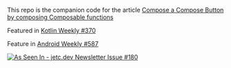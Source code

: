 This repo is the companion code for the article [Compose a Compose Button by composing Composable functions](https://medium.com/p/9f275772bd23)

Featured in [Kotlin Weekly #370](https://mailchi.mp/kotlinweekly/kotlin-weekly-370)

Feature in [Android Weekly #587](https://androidweekly.net/issues/issue-587)

<a href="https://jetc.dev/issues/180.html"><img src="https://img.shields.io/badge/As_Seen_In-jetc.dev_Newsletter_Issue_%23180-blue?logo=Jetpack+Compose&amp;logoColor=white" alt="As Seen In - jetc.dev Newsletter Issue #180"></a>
